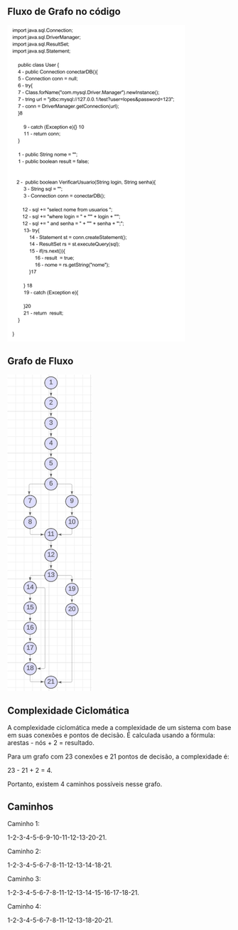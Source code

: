 ## Fluxo de Grafo no código

<img src="/img/codigo (1).png">
    
## Grafo de Fluxo

<img src="/img/grafo-de-fluxo.png">


## Complexidade Ciclomática

A complexidade ciclomática mede a complexidade de um sistema com base em suas conexões e pontos de decisão. É calculada usando a fórmula: arestas - nós + 2 = resultado.

Para um grafo com 23 conexões e 21 pontos de decisão, a complexidade é:

23 - 21 + 2 = 4.

Portanto, existem 4 caminhos possíveis nesse grafo.

## Caminhos

Caminho 1:

1-2-3-4-5-6-9-10-11-12-13-20-21.

Caminho 2:

1-2-3-4-5-6-7-8-11-12-13-14-18-21.

Caminho 3:

1-2-3-4-5-6-7-8-11-12-13-14-15-16-17-18-21.

Caminho 4:

1-2-3-4-5-6-7-8-11-12-13-18-20-21.

